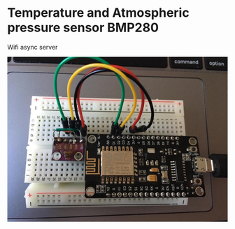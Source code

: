 # Temperature and Atmospheric pressure sensor BMP280
 Wifi async server
 
![](BMP280_with_NodeMCU.jpeg)
